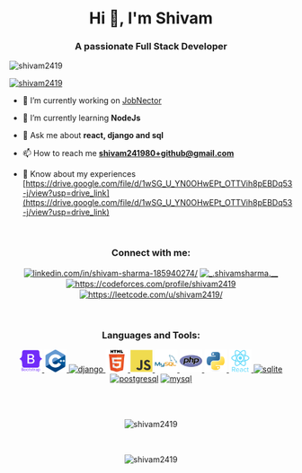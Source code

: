 <h1 align="center">Hi 👋, I'm Shivam</h1>
<h3 align="center">A passionate Full Stack Developer</h3>

<p align="left"> <img src="https://komarev.com/ghpvc/?username=shivam2419&label=Profile%20views&color=0e75b6&style=flat" alt="shivam2419" /> </p>

<p align="left"> <a href="https://github.com/ryo-ma/github-profile-trophy"><img src="https://github-profile-trophy.vercel.app/?username=shivam2419" alt="shivam2419" /></a> </p>

- 🔭 I’m currently working on [JobNector](https://github.com/shivam2419/jobnector.git)

- 🌱 I’m currently learning **NodeJs**

- 💬 Ask me about **react, django and sql**

- 📫 How to reach me **shivam241980+github@gmail.com**

- 📄 Know about my experiences [https://drive.google.com/file/d/1wSG_U_YN0OHwEPt_OTTVih8pEBDq53-j/view?usp=drive_link](https://drive.google.com/file/d/1wSG_U_YN0OHwEPt_OTTVih8pEBDq53-j/view?usp=drive_link)

<br/>
<h3 align="center">Connect with me:</h3>
<p align="center">
<a href="https://linkedin.com/in/linkedin.com/in/shivam-sharma-185940274/" target="blank"><img align="center" src="https://raw.githubusercontent.com/rahuldkjain/github-profile-readme-generator/master/src/images/icons/Social/linked-in-alt.svg" alt="linkedin.com/in/shivam-sharma-185940274/" height="30" width="40" /></a>
<a href="https://instagram.com/_.shivamsharma.__" target="blank"><img align="center" src="https://raw.githubusercontent.com/rahuldkjain/github-profile-readme-generator/master/src/images/icons/Social/instagram.svg" alt="_.shivamsharma.__" height="30" width="40" /></a>
<a href="https://codeforces.com/profile/https://codeforces.com/profile/shivam2419" target="blank"><img align="center" src="https://raw.githubusercontent.com/rahuldkjain/github-profile-readme-generator/master/src/images/icons/Social/codeforces.svg" alt="https://codeforces.com/profile/shivam2419" height="30" width="40" /></a>
<a href="https://www.leetcode.com/https://leetcode.com/u/shivam2419/" target="blank"><img align="center" src="https://raw.githubusercontent.com/rahuldkjain/github-profile-readme-generator/master/src/images/icons/Social/leet-code.svg" alt="https://leetcode.com/u/shivam2419/" height="30" width="40" /></a>
</p>
<br/>
<h3 align="center">Languages and Tools:</h3>
<p align="center"> 
<a href="https://getbootstrap.com" target="_blank" rel="noreferrer"> <img src="https://raw.githubusercontent.com/devicons/devicon/master/icons/bootstrap/bootstrap-plain-wordmark.svg" alt="bootstrap" width="40" height="40"/> </a> 
<a href="https://www.w3schools.com/cpp/" target="_blank" rel="noreferrer"> <img src="https://raw.githubusercontent.com/devicons/devicon/master/icons/cplusplus/cplusplus-original.svg" alt="cplusplus" width="40" height="40"/> </a> 
<a href="https://www.djangoproject.com/" target="_blank" rel="noreferrer"> <img src="https://cdn.worldvectorlogo.com/logos/django.svg" alt="django" width="40" height="40"/> </a> 
<a href="https://www.w3.org/html/" target="_blank" rel="noreferrer"> <img src="https://raw.githubusercontent.com/devicons/devicon/master/icons/html5/html5-original-wordmark.svg" alt="html5" width="40" height="40"/> </a> 
<a href="https://developer.mozilla.org/en-US/docs/Web/JavaScript" target="_blank" rel="noreferrer"> <img src="https://raw.githubusercontent.com/devicons/devicon/master/icons/javascript/javascript-original.svg" alt="javascript" width="40" height="40"/> </a> 
<a href="https://www.mysql.com/" target="_blank" rel="noreferrer"> <img src="https://raw.githubusercontent.com/devicons/devicon/master/icons/mysql/mysql-original-wordmark.svg" alt="mysql" width="40" height="40"/> </a> 
<a href="https://www.php.net" target="_blank" rel="noreferrer"> <img src="https://raw.githubusercontent.com/devicons/devicon/master/icons/php/php-original.svg" alt="php" width="40" height="40"/> </a> 
<a href="https://www.python.org" target="_blank" rel="noreferrer"> <img src="https://raw.githubusercontent.com/devicons/devicon/master/icons/python/python-original.svg" alt="python" width="40" height="40"/> </a> 
<a href="https://reactjs.org/" target="_blank" rel="noreferrer"> <img src="https://raw.githubusercontent.com/devicons/devicon/master/icons/react/react-original-wordmark.svg" alt="react" width="40" height="40"/> </a> 
<a href="https://www.sqlite.org/" target="_blank" rel="noreferrer"> <img src="https://www.vectorlogo.zone/logos/sqlite/sqlite-icon.svg" alt="sqlite" width="40" height="40"/> </a> 
<a href="https://www.postgresql.org/" target="_blank" rel="noreferrer"> <img src="https://www.vectorlogo.zone/logos/postgresql/postgresql-icon.svg" alt="postgresql" width="40" height="40"/></a>
<a href="https://www.mysql.com/" target="_blank" rel="noreferrer"><img src="https://www.vectorlogo.zone/logos/mysql/mysql-icon.svg" alt="mysql" width="40" height="40"/></a>
</p>
<br/><br/>
<p align="center"><img align="center" src="https://github-readme-stats.vercel.app/api/top-langs?username=shivam2419&show_icons=true&locale=en&layout=compact" alt="shivam2419" /></p>
<br/>
<p align="center"><img align="center" src="https://github-readme-streak-stats.herokuapp.com/?user=shivam2419&" alt="shivam2419" /></p>
